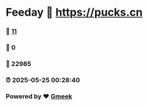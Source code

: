 # Feeday :link: https://pucks.cn 
### :page_facing_up: [11](https://pucks.cn/tag.html) 
### :speech_balloon: 0 
### :hibiscus: 22985 
### :alarm_clock: 2025-05-25 00:28:40 
### Powered by :heart: [Gmeek](https://github.com/Meekdai/Gmeek)
